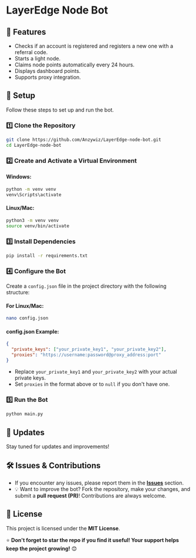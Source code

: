 # LayerEdge Node Bot

## 🚀 Features

- Checks if an account is registered and registers a new one with a referral code.
- Starts a light node.
- Claims node points automatically every 24 hours.
- Displays dashboard points.
- Supports proxy integration.

## 📌 Setup

Follow these steps to set up and run the bot.

### 1️⃣ Clone the Repository

```bash
git clone https://github.com/Anzywiz/LayerEdge-node-bot.git
cd LayerEdge-node-bot
```

### 2️⃣ Create and Activate a Virtual Environment

#### **Windows:**

```bash
python -m venv venv
venv\Scripts\activate
```

#### **Linux/Mac:**

```bash
python3 -m venv venv
source venv/bin/activate
```

### 3️⃣ Install Dependencies

```bash
pip install -r requirements.txt
```

### 4️⃣ Configure the Bot

Create a `config.json` file in the project directory with the following structure:

#### **For Linux/Mac:**

```bash
nano config.json
```

#### **config.json Example:**

```json
{
  "private_keys": ["your_private_key1", "your_private_key2"],
  "proxies": "https://username:password@proxy_address:port"
}
```

- Replace `your_private_key1` and `your_private_key2` with your actual private keys.
- Set `proxies` in the format above or to `null` if you don't have one.

### 5️⃣ Run the Bot

```bash
python main.py
```

## 🔄 Updates

Stay tuned for updates and improvements!

## 🛠 Issues & Contributions

- If you encounter any issues, please report them in the **[Issues](place-issue-link-here)** section.
- 💡 Want to improve the bot? Fork the repository, make your changes, and submit a **pull request (PR)**! Contributions are always welcome.

## 📜 License

This project is licensed under the **MIT License**.

⭐ **Don't forget to star the repo if you find it useful! Your support helps keep the project growing!** 😊

